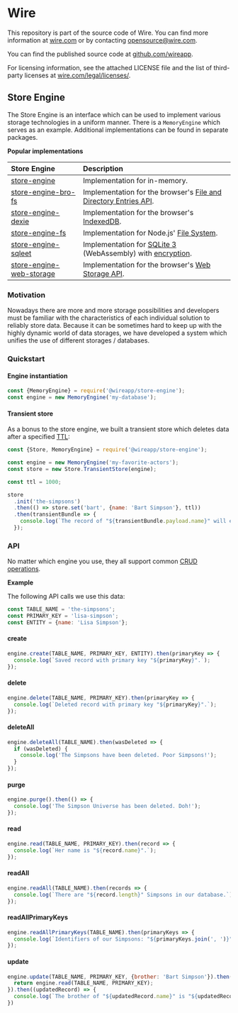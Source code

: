 # Wire

This repository is part of the source code of Wire. You can find more information at [wire.com](https://wire.com) or by contacting opensource@wire.com.

You can find the published source code at [github.com/wireapp](https://github.com/wireapp).

For licensing information, see the attached LICENSE file and the list of third-party licenses at [wire.com/legal/licenses/](https://wire.com/legal/licenses/).

## Store Engine

The Store Engine is an interface which can be used to implement various storage technologies in a uniform manner. There is a `MemoryEngine` which serves as an example. Additional implementations can be found in separate packages.

**Popular implementations**

| Store Engine | Description |
| :-- | :-- |
| [store-engine](https://github.com/wireapp/wire-web-packages/tree/master/packages/store-engine) | Implementation for in-memory. |
| [store-engine-bro-fs](https://github.com/wireapp/wire-web-packages/tree/master/packages/store-engine-bro-fs) | Implementation for the browser's [File and Directory Entries API](https://developer.mozilla.org/docs/Web/API/File_and_Directory_Entries_API). |
| [store-engine-dexie](https://github.com/wireapp/wire-web-packages/tree/master/packages/store-engine-dexie) | Implementation for the browser's [IndexedDB](https://developer.mozilla.org/docs/IndexedDB). |
| [store-engine-fs](https://github.com/wireapp/wire-web-packages/tree/master/packages/store-engine-fs) | Implementation for Node.js' [File System](https://nodejs.org/api/fs.html). |
| [store-engine-sqleet](https://github.com/wireapp/wire-web-packages/tree/master/packages/store-engine-sqleet) | Implementation for [SQLite 3](https://github.com/kripken/sql.js) (WebAssembly) with [encryption](https://github.com/resilar/sqleet). |
| [store-engine-web-storage](https://github.com/wireapp/wire-web-packages/tree/master/packages/store-engine-web-storage) | Implementation for the browser's [Web Storage API](https://developer.mozilla.org/docs/Web/API/Web_Storage_API). |

### Motivation

Nowadays there are more and more storage possibilities and developers must be familiar with the characteristics of each individual solution to reliably store data. Because it can be sometimes hard to keep up with the highly dynamic world of data storages, we have developed a system which unifies the use of different storages / databases.

### Quickstart

#### Engine instantiation

```javascript
const {MemoryEngine} = require('@wireapp/store-engine');
const engine = new MemoryEngine('my-database');
```

#### Transient store

As a bonus to the store engine, we built a transient store which deletes data after a specified [TTL](https://en.wikipedia.org/wiki/Time_to_live):

```javascript
const {Store, MemoryEngine} = require('@wireapp/store-engine');

const engine = new MemoryEngine('my-favorite-actors');
const store = new Store.TransientStore(engine);

const ttl = 1000;

store
  .init('the-simpsons')
  .then(() => store.set('bart', {name: 'Bart Simpson'}, ttl))
  .then(transientBundle => {
    console.log(`The record of "${transientBundle.payload.name}" will expires in "${transientBundle.expires}"ms.`);
  });
```

### API

No matter which engine you use, they all support common [CRUD operations](https://en.wikipedia.org/wiki/Create,_read,_update_and_delete).

**Example**

The following API calls we use this data:

```javascript
const TABLE_NAME = 'the-simpsons';
const PRIMARY_KEY = 'lisa-simpson';
const ENTITY = {name: 'Lisa Simpson'};
```

#### create

```javascript
engine.create(TABLE_NAME, PRIMARY_KEY, ENTITY).then(primaryKey => {
  console.log(`Saved record with primary key "${primaryKey}".`);
});
```

#### delete

```javascript
engine.delete(TABLE_NAME, PRIMARY_KEY).then(primaryKey => {
  console.log(`Deleted record with primary key "${primaryKey}".`);
});
```

#### deleteAll

```javascript
engine.deleteAll(TABLE_NAME).then(wasDeleted => {
  if (wasDeleted) {
    console.log('The Simpsons have been deleted. Poor Simpsons!');
  }
});
```

#### purge

```javascript
engine.purge().then(() => {
  console.log('The Simpson Universe has been deleted. Doh!');
});
```

#### read

```javascript
engine.read(TABLE_NAME, PRIMARY_KEY).then(record => {
  console.log(`Her name is "${record.name}".`);
});
```

#### readAll

```javascript
engine.readAll(TABLE_NAME).then(records => {
  console.log(`There are "${record.length}" Simpsons in our database.`);
});
```

#### readAllPrimaryKeys

```javascript
engine.readAllPrimaryKeys(TABLE_NAME).then(primaryKeys => {
  console.log(`Identifiers of our Simpsons: "${primaryKeys.join(', ')}"`);
});
```

#### update

```javascript
engine.update(TABLE_NAME, PRIMARY_KEY, {brother: 'Bart Simpson'}).then((primaryKey) => {
  return engine.read(TABLE_NAME, PRIMARY_KEY);
}).then((updatedRecord) => {
  console.log(`The brother of "${updatedRecord.name}" is "${updatedRecord.brother}".`):
})
```
